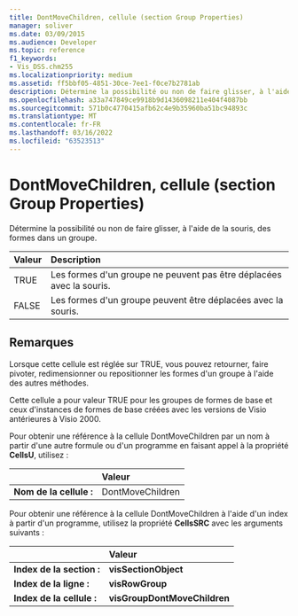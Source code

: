 ```yaml
---
title: DontMoveChildren, cellule (section Group Properties)
manager: soliver
ms.date: 03/09/2015
ms.audience: Developer
ms.topic: reference
f1_keywords:
- Vis_DSS.chm255
ms.localizationpriority: medium
ms.assetid: ff5bbf05-4851-30ce-7ee1-f0ce7b2781ab
description: Détermine la possibilité ou non de faire glisser, à l'aide de la souris, des formes dans un groupe.
ms.openlocfilehash: a33a747849ce9918b9d1436098211e404f4087bb
ms.sourcegitcommit: 571b0c4770415afb62c4e9b35960ba51bc94893c
ms.translationtype: MT
ms.contentlocale: fr-FR
ms.lasthandoff: 03/16/2022
ms.locfileid: "63523513"
---
```

# <a name="dontmovechildren-cell-group-properties-section"></a>DontMoveChildren, cellule (section Group Properties)

Détermine la possibilité ou non de faire glisser, à l'aide de la souris, des formes dans un groupe.
  
|**Valeur**|**Description**|
|:-----|:-----|
| TRUE  <br/> | Les formes d'un groupe ne peuvent pas être déplacées avec la souris. |
| FALSE  <br/> | Les formes d'un groupe peuvent être déplacées avec la souris. |
   
## <a name="remarks"></a>Remarques

Lorsque cette cellule est réglée sur TRUE, vous pouvez retourner, faire pivoter, redimensionner ou repositionner les formes d'un groupe à l'aide des autres méthodes.
  
Cette cellule a pour valeur TRUE pour les groupes de formes de base et ceux d'instances de formes de base créées avec les versions de Visio antérieures à Visio 2000.
  
Pour obtenir une référence à la cellule DontMoveChildren par un nom à partir d'une autre formule ou d'un programme en faisant appel à la propriété **CellsU**, utilisez : 
  
||Valeur |
|:-----|:-----|
| **Nom de la cellule :**  <br/> | DontMoveChildren  <br/> |
   
Pour obtenir une référence à la cellule DontMoveChildren à l'aide d'un index à partir d'un programme, utilisez la propriété **CellsSRC** avec les arguments suivants : 
  
||Valeur |
|:-----|:-----|
| **Index de la section :**  <br/> |**visSectionObject** <br/> |
| **Index de la ligne :**  <br/> |**visRowGroup** <br/> |
| **Index de la cellule :**  <br/> |**visGroupDontMoveChildren** <br/> |
   

